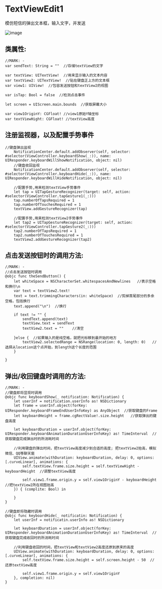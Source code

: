 # TextViewEdit1
模仿短信的弹出文本框，输入文字，并发送

![image](https://github.com/Kimsswift/TextViewEdit1/blob/master/TextViewEdit/t1.gif)

类属性:
---
    //MARK: -
    var sendText: String = ""  //存储textView的文字
    
    var textView: UITextView!  //用来显示输入的文本内容
    var textView2: UITextView!  //贴在键盘正上方的文本框
    var view1: UIView!  //包容发送按钮和textView2的视图
    
    var isTap: Bool = false  //检测点击事件
    
    let screen = UIScreen.main.bounds  //获取屏幕大小
    
    var view1OriginY: CGFloat! //view1原始Y轴坐标
    var textViewHight: CGFloat! //textView高度
    
    
 注册监视器，以及配置手势事件
 ------
    //键盘弹出监视
        NotificationCenter.default.addObserver(self, selector: #selector(ViewController.keyboardShow(_:)), name: UIResponder.keyboardWillShowNotification, object: nil)
        //键盘收回监视
        NotificationCenter.default.addObserver(self, selector: #selector(ViewController.keyboardHide(_:)), name: UIResponder.keyboardWillHideNotification, object: nil)
        
        //配置手势,用来检测textView手势事件
        let tap = UITapGestureRecognizer(target: self, action: #selector(ViewController.tapGesture1(_:)))
        tap.numberOfTapsRequired = 1
        tap.numberOfTouchesRequired = 1
        textView.addGestureRecognizer(tap)
        
        //配置手势,用来检测textView2手势事件
        let tap2 = UITapGestureRecognizer(target: self, action: #selector(ViewController.tapGesture2(_:)))
        tap2.numberOfTapsRequired = 1
        tap2.numberOfTouchesRequired = 1
        textView2.addGestureRecognizer(tap2)



点击发送按钮时的调用方法:
-------
    //MARK: -
    //点击发送按钮时调用
    @objc func theSendButton() {
        let whiteSpace = NSCharacterSet.whitespacesAndNewlines   //表示空格和换行\n
        var text = textView2.text!
        text = text.trimmingCharacters(in: whiteSpace)  //剪掉首尾部分的多余空格，包括换行
        text.append("\n")  //换行
        
        if text != "" {
            sendText.append(text)
            textView.text = sendText
            textView2.text = ""    //清空
            
        }else {  //如果输入的是纯空格，就把光标移到最开始的地方
            textView2.selectedRange = NSRange(location: 0, length: 0)   //选择从location这个点开始，到length这个长度的范围
        }
        
    }
    
    
 弹出/收回键盘时调用的方法:
 ---  
    //MARK: -
    //键盘即将显现时调用
    @objc func keyboardShow(_ notification: Notification) {
        let userInf = notification.userInfo as! NSDictionary
        let frame = userInf.object(forKey: UIResponder.keyboardFrameEndUserInfoKey) as AnyObject  //获取键盘的Frame
        let keyboardHeight = frame.cgRectValue!.size.height   //获取弹出的键盘高度
        
        let keyboardDuration = userInf.object(forKey: UIResponder.keyboardAnimationDurationUserInfoKey) as! TimeInterval  //获取键盘完成弹出时的所消耗时间
        
        //利用键盘的弹出时间，把textView高度减少到合适的高度; 把textView2抬高，模拟微信、QQ等聊天窗
        UIView.animate(withDuration: keyboardDuration, delay: 0, options: [.curveLinear], animations: {
            self.textView.frame.size.height = self.textViewHight - keyboardHeight  //调整textView高度
            
            self.view1.frame.origin.y = self.view1OriginY - keyboardHeight  //把textView2所在视图抬高
        }) { (complite: Bool) in
            
        }
    }
    
    //键盘即将隐藏时调用
    @objc func keyboardHide(_ notificatin: Notification) {
        let userInf = notificatin.userInfo as! NSDictionary
        
        let keyboardDuration = userInf.object(forKey: UIResponder.keyboardAnimationDurationUserInfoKey) as! TimeInterval  //获取键盘完成收回时的所消耗时间
        
        //利用键盘收回的时间，把textView和textView2高度还原到原来的高度
        UIView.animate(withDuration: keyboardDuration, delay: 0, options: [.curveLinear], animations: {
            self.textView.frame.size.height = self.screen.height - 50  //还原textView高度
            
            self.view1.frame.origin.y = self.view1OriginY
        }, completion: nil)
    }

